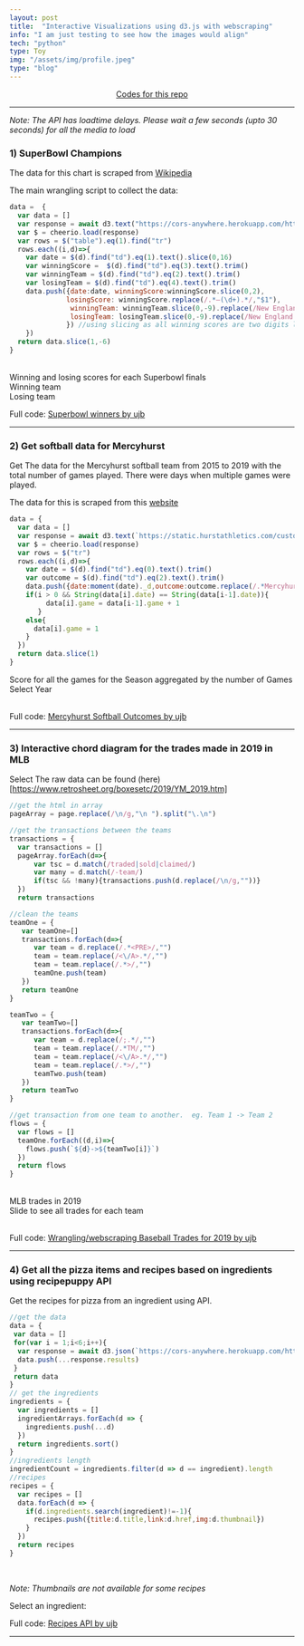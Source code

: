 ```yaml
---
layout: post
title:  "Interactive Visualizations using d3.js with webscraping"
info: "I am just testing to see how the images would align"
tech: "python"
type: Toy 
img: "/assets/img/profile.jpeg" 
type: "blog"
---
```


<div style="text-align: center">
<i class="fa fa-code"></i> <a  href="https://observablehq.com/@ujb?tab=notebooks">Codes for this repo</a>
</div>

---
_Note: The API has loadtime delays. Please wait a few seconds (upto 30 seconds) for all the media to load_

### 1) SuperBowl Champions

The data for this chart is scraped from [Wikipedia](https://en.wikipedia.org/wiki/List_of_Super_Bowl_champions)


The main wrangling script to collect the data: 

```javascript
data =  {
  var data = []
  var response = await d3.text("https://cors-anywhere.herokuapp.com/https://en.wikipedia.org/wiki/List_of_Super_Bowl_champions")
  var $ = cheerio.load(response)
  var rows = $("table").eq(1).find("tr")
  rows.each((i,d)=>{
    var date = $(d).find("td").eq(1).text().slice(0,16)
    var winningScore =  $(d).find("td").eq(3).text().trim()
    var winningTeam = $(d).find("td").eq(2).text().trim()
    var losingTeam = $(d).find("td").eq(4).text().trim()
    data.push({date:date, winningScore:winningScore.slice(0,2),
              losingScore: winningScore.replace(/.*–(\d+).*/,"$1"),
               winningTeam: winningTeam.slice(0,-9).replace(/New England PatriotsA/,"New England Patriots") ,
               losingTeam: losingTeam.slice(0,-9).replace(/New England PatriotsA/,"New England Patriots") 
              }) //using slicing as all winning scores are two digits long
    })
  return data.slice(1,-6)
} 
```

<br>

<div class="chart"> Winning and losing scores for each Superbowl finals </div>
<div class="viewof-winningteams"> Winning team </div>
<div class="viewof-losingteams"> Losing team </div>
<p>Full code: <a href="https://observablehq.com/@ujb/wrangling-mlb-winners">Superbowl winners by ujb</a></p>

<script type="module">
import {Runtime, Inspector} from "https://cdn.jsdelivr.net/npm/@observablehq/runtime@4/dist/runtime.js";
import define from "https://api.observablehq.com/@ujb/wrangling-mlb-winners@75.js?v=3";
(new Runtime).module(define, name => {
  if (name === "chart") return Inspector.into(".chart")();
  if (name === "viewof winningteams") return Inspector.into(".viewof-winningteams")();
  if (name === "viewof losingteams") return Inspector.into(".viewof-losingteams")();
  return ["winners_plotData","plot3","layers","losers_plotData","plot4"].includes(name) || null;
});
</script>



---
### 2) Get softball data for Mercyhurst 

Get The data for the Mercyhurst softball team from 2015 to 2019 with the total number of games played.
There were days when multiple games were played.

The data for this is scraped from this [website](https://static.hurstathletics.com/custompages/Softball/2016/game36.htm)

```javascript
data = {
  var data = []
  var response = await d3.text(`https://static.hurstathletics.com/custompages/Softball/${year}/teamstat.htm`)
  var $ = cheerio.load(response)
  var rows = $("tr")
  rows.each((i,d)=>{
    var date = $(d).find("td").eq(0).text().trim()
    var outcome = $(d).find("td").eq(2).text().trim()
    data.push({date:moment(date)._d,outcome:outcome.replace(/.*Mercyhurst (\d+).*/,"$1")})
    if(i > 0 && String(data[i].date) == String(data[i-1].date)){
         data[i].game = data[i-1].game + 1
       }
    else{
      data[i].game = 1
    }
  })
  return data.slice(1)
}
```

<div class="softballchart"> Score for all the games for the Season aggregated by the number of Games </div>
<div class="viewof-year"> Select Year </div>
<br>
<p>Full code: <a href="https://observablehq.com/@ujb/mercyhurst-softball-outcomes">Mercyhurst Softball Outcomes by ujb</a></p>

<script type="module">
import {Runtime, Inspector} from "https://cdn.jsdelivr.net/npm/@observablehq/runtime@4/dist/runtime.js";
import define from "https://api.observablehq.com/@ujb/mercyhurst-softball-outcomes.js?v=3";
(new Runtime).module(define, name => {
  if (name === "softballchart") return Inspector.into(".softballchart")();
  if (name === "viewof year") return Inspector.into(".viewof-year")();
  return ["data","plot","plot1","plot2","plot3","plotLine","layers"].includes(name) || null;
});
</script>

---
### 3) Interactive chord diagram for the trades made in 2019 in MLB 

Select 
The raw data can be found (here)[https://www.retrosheet.org/boxesetc/2019/YM_2019.htm]

```javascript
//get the html in array
pageArray = page.replace(/\n/g,"\n ").split("\.\n")

//get the transactions between the teams
transactions = {
  var transactions = []
  pageArray.forEach(d=>{
      var tsc = d.match(/traded|sold|claimed/)
      var many = d.match(/-team/)
      if(tsc && !many){transactions.push(d.replace(/\n/g,""))}
  })
  return transactions

//clean the teams
teamOne = {  
   var teamOne=[]
   transactions.forEach(d=>{
      var team = d.replace(/.*<PRE>/,"")
      team = team.replace(/<\/A>.*/,"")
      team = team.replace(/.*>/,"")
      teamOne.push(team)
   })
   return teamOne
}

teamTwo = {  
   var teamTwo=[]
   transactions.forEach(d=>{
      var team = d.replace(/;.*/,"")
      team = team.replace(/.*TM/,"")
      team = team.replace(/<\/A>.*/,"")
      team = team.replace(/.*>/,"")
      teamTwo.push(team)
   })
   return teamTwo
}

//get transaction from one team to another.  eg. Team 1 -> Team 2
flows = {
  var flows = []
  teamOne.forEach((d,i)=>{
    flows.push(`${d}->${teamTwo[i]}`)
  })
  return flows
}
```

<br>
<div class="display">MLB trades in 2019</div>
<div class="viewof-p">Slide to see all trades for each team</div>
<br>
<p>Full code: <a href="https://observablehq.com/d/c11d2be8dc0ea13b">Wrangling/webscraping Baseball Trades for 2019 by ujb</a></p>

<script type="module">
import {Runtime, Inspector} from "https://cdn.jsdelivr.net/npm/@observablehq/runtime@4/dist/runtime.js";
import define from "https://api.observablehq.com/d/c11d2be8dc0ea13b.js?v=3";
(new Runtime).module(define, name => {
  if (name === "display") return Inspector.into(".display")();
  if (name === "viewof p") return Inspector.into(".viewof-p")();
  return ["arcs","ribbons"].includes(name) || null;
});
</script>

---

### 4) Get all the pizza items and recipes based on ingredients using recipepuppy API

Get the recipes for pizza from an ingredient using API.

```javascript
//get the data
data = {
 var data = []
 for(var i = 1;i<6;i++){
  var response = await d3.json(`https://cors-anywhere.herokuapp.com/http://www.recipepuppy.com/api/?q=pizza&p=${i}`)
  data.push(...response.results)
 }
 return data
}
// get the ingredients
ingredients = {
  var ingredients = []
  ingredientArrays.forEach(d => {
    ingredients.push(...d)
  })
  return ingredients.sort()
}
//ingredients length
ingredientCount = ingredients.filter(d => d == ingredient).length
//recipes
recipes = {
  var recipes = []
  data.forEach(d => {
    if(d.ingredients.search(ingredient)!=-1){
      recipes.push({title:d.title,link:d.href,img:d.thumbnail})  
    }
  })
  return recipes
}

```
<br>

_Note: Thumbnails are not available for some recipes_
<br>
<div class="displayrecipes"></div>
<div class="available"></div>
<div class="viewof-ingredient"></div>
Select an ingredient:
<br>
<p>Full code: <a href="https://observablehq.com/@ujb/recipes-api">Recipes API by ujb</a></p>

<script type="module">
import {Runtime, Inspector} from "https://cdn.jsdelivr.net/npm/@observablehq/runtime@4/dist/runtime.js";
import define from "https://api.observablehq.com/@ujb/recipes-api.js?v=3";
(new Runtime).module(define, name => {
  if (name === "displayrecipes") return Inspector.into(".displayrecipes")();
  if (name === "available") return Inspector.into(".available")();
  if (name === "viewof ingredient") return Inspector.into(".viewof-ingredient")();
  return ["ingredientCount","recipes","rows"].includes(name) || null;
});
</script>


---




